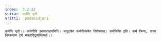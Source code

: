 ```yaml
---
index:  3.2.22
sutra:  कर्मणि भृतौ
vritti:  padamanjari
---
```


	कर्मणि भृतौ।। कर्मणीति स्वरूपग्रहणमिति। अनुवृत्तेन कर्मणीत्यनेन विशेषणात्। कर्मनिर्वेश इति। कर्म क्रिया, तस्य निष्क्रयाय देयं भक्तादिद्रव्यमित्यर्थः।।
